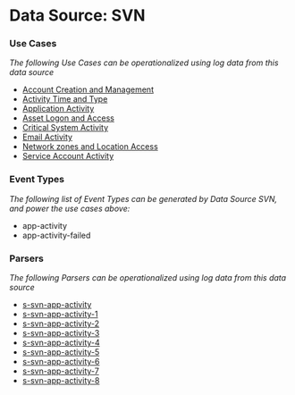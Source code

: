 Data Source: SVN
================

### Use Cases

_The following Use Cases can be operationalized using log data from this data source_

* [Account Creation and Management](usecase_account_creation_and_management.md)
* [Activity Time  and Type](usecase_activity_time__and_type.md)
* [Application Activity](usecase_application_activity.md)
* [Asset Logon and Access](usecase_asset_logon_and_access.md)
* [Critical System Activity](usecase_critical_system_activity.md)
* [Email Activity](usecase_email_activity.md)
* [Network zones and Location Access](usecase_network_zones_and_location_access.md)
* [Service Account Activity](usecase_service_account_activity.md)


### Event Types

_The following list of Event Types can be generated by Data Source SVN, and power the use cases above:_

- app-activity
- app-activity-failed


### Parsers

_The following Parsers can be operationalized using log data from this data source_

* [s-svn-app-activity](parserContent_s-svn-app-activity.md)
* [s-svn-app-activity-1](parserContent_s-svn-app-activity-1.md)
* [s-svn-app-activity-2](parserContent_s-svn-app-activity-2.md)
* [s-svn-app-activity-3](parserContent_s-svn-app-activity-3.md)
* [s-svn-app-activity-4](parserContent_s-svn-app-activity-4.md)
* [s-svn-app-activity-5](parserContent_s-svn-app-activity-5.md)
* [s-svn-app-activity-6](parserContent_s-svn-app-activity-6.md)
* [s-svn-app-activity-7](parserContent_s-svn-app-activity-7.md)
* [s-svn-app-activity-8](parserContent_s-svn-app-activity-8.md)
